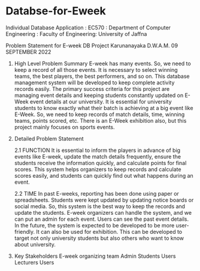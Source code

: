 # Databse-for-Eweek

Individual Database Application : EC570 : Department of Computer Engineering : Faculty of Engineering: University of Jaffna

Problem Statement for E-week DB Project
Karunanayaka D.W.A.M.
09 SEPTEMBER 2022
1. High Level Problem Summary
E-week has many events. So, we need to keep a record of all those events. It is necessary to select winning teams, the best players, the best performers, and so on. This database management system will be developed to keep complete activity records easily.
The primary success criteria for this project are managing event details and keeping students constantly updated on E-Week event details at our university.
It is essential for university students to know exactly what their batch is achieving at a big event like E-Week. So, we need to keep records of match details, time, winning teams, points scored, etc. There is an E-Week exhibition also, but this project mainly focuses on sports events.


2. Detailed Problem Statement

    2.1 FUNCTION
    It is essential to inform the players in advance of big events like E-week, update the match details frequently, ensure the students receive the information quickly, and calculate points for final scores.
    This system helps organizers to keep records and calculate scores easily, and students can quickly find out what happens during an event.

    2.2 TIME
    In past E-weeks, reporting has been done using paper or spreadsheets. Students were kept updated by updating notice boards or social media. So, this system is the best way to keep the records and update the students.
    E-week organizers can handle the system, and we can put an admin for each event. Users can see the past event details.
    In the future, the system is expected to be developed to be more user-friendly. It can also be used for exhibition. This can be developed to target not only university students but also others who want to know about university.


3. Key Stakeholders
E-week organizing team
Admin
Students
Users
Lecturers
Users

